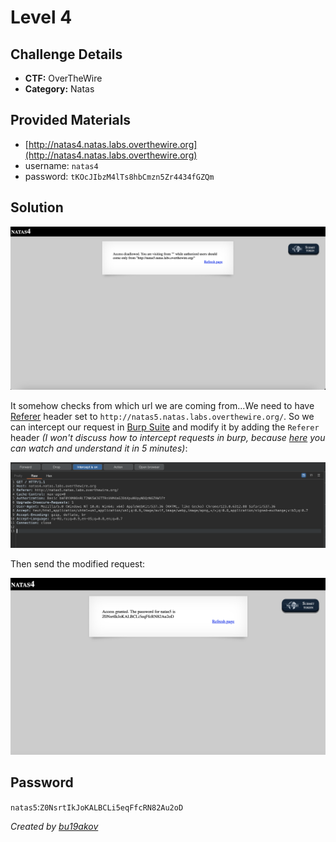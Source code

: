 # Level 4

## Challenge Details 

- **CTF:** OverTheWire
- **Category:** Natas

## Provided Materials

- [http://natas4.natas.labs.overthewire.org](http://natas4.natas.labs.overthewire.org)
- username: `natas4`
- password: `tKOcJIbzM4lTs8hbCmzn5Zr4434fGZQm`

## Solution

![start](./start.jpg)

It somehow checks from which url we are coming from...We need to have [Referer](https://en.wikipedia.org/wiki/HTTP_referer) header set to `http://natas5.natas.labs.overthewire.org/`. So we can intercept our request in [Burp Suite](https://www.google.com/search?client=safari&rls=en&q=burp+suite+community+edition&ie=UTF-8&oe=UTF-8) and modify it by adding the `Referer` header *(I won't discuss how to intercept requests in burp, because [here](https://www.youtube.com/watch?v=ouDe5sJ_uC8) you can watch and understand it in 5 minutes)*:

![burp](./burp.jpg)

Then send the modified request:

![pass](./pass.jpg)

## Password

`natas5`:`Z0NsrtIkJoKALBCLi5eqFfcRN82Au2oD`

*Created by [bu19akov](https://github.com/bu19akov)*